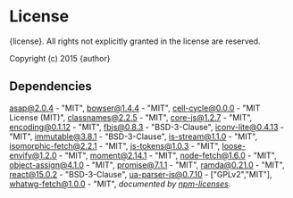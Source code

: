 # License

{license}. All rights not explicitly granted in the license are reserved.

Copyright (c) 2015 {author}

## Dependencies
[asap@2.0.4](&quot;git+https://github.com/kriskowal/asap&quot;) - &quot;MIT&quot;, [bowser@1.4.4](&quot;git+https://github.com/ded/bowser&quot;) - &quot;MIT&quot;, [cell-cycle@0.0.0](&quot;https://github.com/Cellarise/cell-cycle&quot;) - &quot;MIT License (MIT)&quot;, [classnames@2.2.5](&quot;git+https://github.com/JedWatson/classnames&quot;) - &quot;MIT&quot;, [core-js@1.2.7](&quot;git+https://github.com/zloirock/core-js&quot;) - &quot;MIT&quot;, [encoding@0.1.12](&quot;git+https://github.com/andris9/encoding&quot;) - &quot;MIT&quot;, [fbjs@0.8.3](&quot;git+https://github.com/facebook/fbjs&quot;) - &quot;BSD-3-Clause&quot;, [iconv-lite@0.4.13](&quot;https://github.com/ashtuchkin/iconv-lite&quot;) - &quot;MIT&quot;, [immutable@3.8.1](&quot;https://github.com/facebook/immutable-js&quot;) - &quot;BSD-3-Clause&quot;, [is-stream@1.1.0](&quot;git+https://github.com/sindresorhus/is-stream&quot;) - &quot;MIT&quot;, [isomorphic-fetch@2.2.1](&quot;git+https://github.com/matthew-andrews/isomorphic-fetch&quot;) - &quot;MIT&quot;, [js-tokens@1.0.3](&quot;git+https://github.com/lydell/js-tokens&quot;) - &quot;MIT&quot;, [loose-envify@1.2.0](&quot;https://github.com/zertosh/loose-envify&quot;) - &quot;MIT&quot;, [moment@2.14.1](&quot;git+https://github.com/moment/moment&quot;) - &quot;MIT&quot;, [node-fetch@1.6.0](&quot;git+https://github.com/bitinn/node-fetch&quot;) - &quot;MIT&quot;, [object-assign@4.1.0](&quot;git+https://github.com/sindresorhus/object-assign&quot;) - &quot;MIT&quot;, [promise@7.1.1](&quot;git+https://github.com/then/promise&quot;) - &quot;MIT&quot;, [ramda@0.21.0](&quot;https://github.com/ramda/ramda&quot;) - &quot;MIT&quot;, [react@15.0.2](&quot;git+https://github.com/facebook/react&quot;) - &quot;BSD-3-Clause&quot;, [ua-parser-js@0.7.10](&quot;git+https://github.com/faisalman/ua-parser-js&quot;) - [&quot;GPLv2&quot;,&quot;MIT&quot;], [whatwg-fetch@1.0.0](&quot;git+https://github.com/github/fetch&quot;) - &quot;MIT&quot;, 
*documented by [npm-licenses](http://github.com/AceMetrix/npm-license.git)*.
